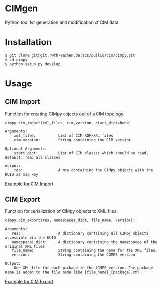 # CIMgen
Python tool for generation and modification of CIM data

# Installation
```
$ git clone git@git.rwth-aachen.de:acs/public/cim/cimpy.git
$ cd cimpy
$ python setup.py develop
```

# Usage
## CIM Import
Function for creating CIMpy objects out of a CIM topology.
```
cimpy.cim_import(xml_files, cim_version, start_dict=None)

Arguments:
    xml_files:          List of CIM RDF/XML files
    cim_version:        String containing the CIM version

Optional Arguments:
    start_dict:         List of CIM classes which should be read, default: read all classes

Output:
    res:                A map containing the CIMpy objects with the UUID as map key
```

[Example for CIM Import](https://git.rwth-aachen.de/acs/public/cim/cimpy/blob/master/examples/quickstart/importCIGREMV.py)

## CIM Export
Function for serialization of CIMpy objects to XML files.
```
cimpy.cim_export(res, namespaces_dict, file_name, version):

Arguments:
   res:                 A dictionary containing all CIMpy objects accessible via the UUID
   namespaces_dict:     A dictionary containing the namespaces of the original XML files
   file_name:           String containing the name for the XML files.
   version:             String containing the CGMES version

Output:
    One XML file for each package in the CGMES version. The package name is added to the file name like [file_name]_[package].xml
```

[Example for CIM Export](https://git.rwth-aachen.de/acs/public/cim/cimpy/blob/master/examples/quickstart/exportCIGREMV.py)
